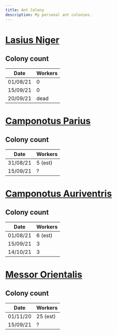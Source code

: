 ```yaml
---
title: Ant Colony
description: My personal ant colonies.
---
```


# [Lasius Niger](careguide/lasius_niger.md)

## Colony count

| Date      | Workers |
| ----------| ------- |
| 01/08/21  | 0       |
| 15/09/21  | 0       |
| 20/09/21  | dead    |


# [Camponotus Parius](careguide/camponotus_parius.md)

## Colony count

| Date      | Workers |
| ----------| ------- |
| 31/08/21  | 5 (est)|
| 15/09/21  | ?       |


# [Camponotus Auriventris](careguide/camponotus_auriventris.md)

## Colony count

| Date      | Workers |
| ----------| ------- |
| 01/08/21  | 6 (est) |
| 15/09/21  | 3       |
| 14/10/21  | 3       |

# [Messor Orientalis](careguide/messor_orientalis.md)

## Colony count

| Date      | Workers |
| ----------| ------- |
| 01/11/20  | 25 (est)|
| 15/09/21  | ?       |
